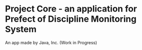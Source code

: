 # Project Core - an application for Prefect of Discipline Monitoring System #
An app made by Java, Inc. (Work in Progress)
